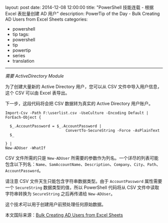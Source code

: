 ﻿layout: post
date: 2014-12-08 12:00:00
title: "PowerShell 技能连载 - 根据 Excel 表批量创建 AD 用户"
description: PowerTip of the Day - Bulk Creating AD Users from Excel Sheets
categories:
- powershell
- tip
tags:
- powershell
- tip
- powertip
- series
- translation
---
_需要 ActiveDirectory Module_

为了创建大量新的 Active Directory 用户，您可以从 CSV 文件中导入用户信息，这个 CSV 可以由 Excel 表导出。

下一步，这段代码将会把 CSV 数据转为真实的 Active Directory 用户账户。

    Import-Csv -Path F:\userlist.csv -UseCulture -Encoding Default |
    ForEach-Object {
      
      $_.AccountPassword = $_.AccountPassword | 
                               ConvertTo-SecureString -Force -AsPlainText
      $_ 
    
    } |
    New-ADUser -WhatIf 

CSV 文件所需的只是 `New-ADUser` 所需要的参数作为列名。一个详尽的列表可能包含以下列名：`Name`、`SamAccountName`、`Description`、`Company`、`City`、`Path`、`AccountPassword`。

请注意 CSV 文件天生只能包含字符串数据类型。由于 `AccountPassword` 属性需要一个 `SecureString` 数据类型的值，所以 PowerShell 代码将从 CSV 文件中读取字符串转换为 `SecureString` 之后再传递给 `New-ADUser`。

这个技术可以用于创建用户前预处理任何原始数据。

<!--more-->
本文国际来源：[Bulk Creating AD Users from Excel Sheets](http://community.idera.com/powershell/powertips/b/tips/posts/bulk-creating-ad-users-from-excel-sheets)
